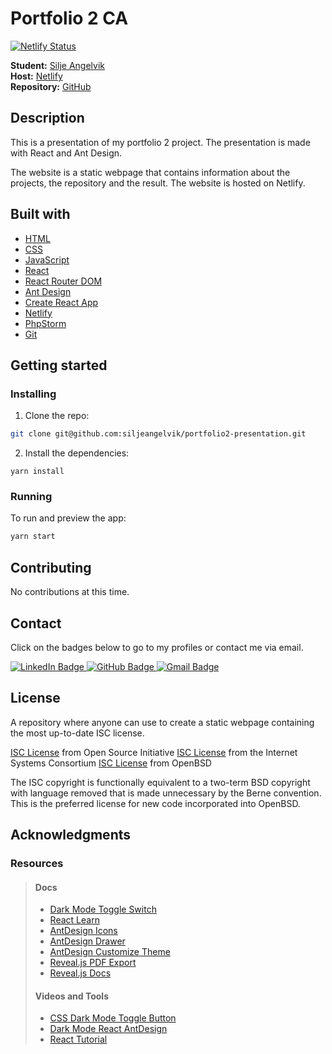 # Portfolio 2 CA

[![Netlify Status](https://api.netlify.com/api/v1/badges/09ed0b6b-4ec0-4cd6-bc3e-29d3c38ade8f/deploy-status)](https://app.netlify.com/sites/portfolio2-presentation/deploys)

**Student:** [Silje Angelvik](https://github.com/siljeangelvik)    
**Host:** [Netlify](https://portfolio2-presentation.netlify.app/)  
**Repository:** [GitHub](https://github.com/siljeangelvik/portfolio2-presentation)

## Description

This is a presentation of my portfolio 2 project. The presentation is made with React and Ant Design.

The website is a static webpage that contains information about the projects, the repository and the result. The website
is hosted on Netlify.

## Built with

- [HTML](https://developer.mozilla.org/en-US/docs/Web/HTML)
- [CSS](https://developer.mozilla.org/en-US/docs/Web/CSS)
- [JavaScript](https://developer.mozilla.org/en-US/docs/Web/JavaScript)
- [React](https://reactjs.org/)
- [React Router DOM](https://reactrouter.com/web/guides/quick-start)
- [Ant Design](https://ant.design/)
- [Create React App](https://create-react-app.dev/)
- [Netlify](https://www.netlify.com/)
- [PhpStorm](https://www.jetbrains.com/phpstorm/)
- [Git](https://training.github.com/downloads/github-git-cheat-sheet/)

## Getting started

### Installing

1. Clone the repo:

```bash
git clone git@github.com:siljeangelvik/portfolio2-presentation.git
```

2. Install the dependencies:

```
yarn install
```

### Running

To run and preview the app:

```bash
yarn start
```

## Contributing

No contributions at this time.

## Contact

Click on the badges below to go to my profiles or contact me via email.

<a href = "https://www.linkedin.com/in/siljeangelvik/">
    <img src="https://img.shields.io/badge/LinkedIn-0A66C2.svg?style=for-the-badge&logo=LinkedIn&logoColor=white" alt="LinkedIn Badge" />
</a>
<a href = "https://github.com/siljeangelvik">
    <img src="https://img.shields.io/badge/GitHub-181717.svg?style=for-the-badge&logo=GitHub&logoColor=white" alt="GitHub Badge" />
</a>
<a href = "mailto: angelviksilje@gmail.com">
    <img src="https://img.shields.io/badge/Gmail-EA4335.svg?style=for-the-badge&logo=Gmail&logoColor=white" alt="Gmail Badge" />
</a>

## License

A repository where anyone can use to create a static webpage containing the most up-to-date ISC license.

[ISC License](https://opensource.org/licenses/ISC) from Open Source
Initiative [ISC License](https://www.isc.org/downloads/software-support-policy/isc-license/) from the Internet Systems
Consortium [ISC License](http://cvsweb.openbsd.org/cgi-bin/cvsweb/src/share/misc/license.template?rev=HEAD) from OpenBSD

The ISC copyright is functionally equivalent to a two-term BSD copyright with language removed that is made unnecessary
by the Berne convention. This is the preferred license for new code incorporated into OpenBSD.

## Acknowledgments

### Resources

> #### Docs
> - [Dark Mode Toggle Switch](https://timetoprogram.com/dark-mode-toggle-switch-html-css/)
> - [React Learn](https://react.dev/learn)
> - [AntDesign Icons](https://ant.design/components/icon)
> - [AntDesign Drawer](https://ant.design/components/drawer)
> - [AntDesign Customize Theme](https://ant.design/docs/react/customize-theme)
> - [Reveal.js PDF Export](https://revealjs.com/pdf-export/)
> - [Reveal.js Docs](https://revealjs.com/)
> #### Videos and Tools
> - [CSS Dark Mode Toggle Button](https://www.youtube.com/watch?v=S-T9XoCMwt4)
> - [Dark Mode React AntDesign](https://www.youtube.com/watch?v=kOjPItyTn8k)
> - [React Tutorial](https://www.youtube.com/watch?v=WsuL9y9-aMs)